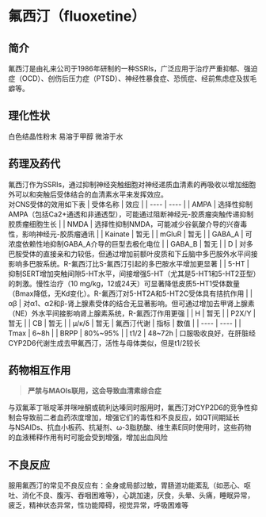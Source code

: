 # 氟西汀（fluoxetine）
## 简介
氟西汀是由礼来公司于1986年研制的一种SSRIs，广泛应用于治疗严重抑郁、强迫症（OCD）、创伤后压力症（PTSD）、神经性暴食症、恐慌症、经前焦虑症及拔毛癖等。
## 理化性状
白色结晶性粉末 易溶于甲醇 微溶于水
## 药理及药代
氟西汀作为SSRIs，通过抑制神经突触细胞对神经递质血清素的再吸收以增加细胞外可以和突触后受体结合的血清素水平来发挥效应。  
对CNS受体的效用如下表
|  受体名称   | 效应  |
|  ----  | ----  |
| AMPA  | 选择性抑制AMPA（包括Ca2+通透和非通透型），可能通过阻断神经元-胶质瘤突触传递抑制胶质瘤细胞生长 |
| NMDA  | 选择性抑制NMDA，可能减少谷氨酸介导的兴奋毒性，影响神经元-胶质瘤通讯 |
| Kainate  | 暂无 |
| mGluR  | 暂无 |
| GABA_A  | 可浓度依赖性地抑制GABA_A介导的巨型去极化电位 |
| GABA_B  | 暂无 |
| D  | 对多巴胺受体的直接亲和力较低，但通过增加前额叶皮质和下丘脑中多巴胺外水平间接影响多巴胺系统。R-氟西汀比S-氟西汀引起的多巴胺水平增加更显著 |
| 5-HT  | 抑制SERT增加突触间隙5-HT水平，间接增强5-HT（尤其是5-HT1和5-HT2亚型）的刺激。慢性治疗（10 mg/kg，12或24天）可显著降低皮质5-HT1受体数量（Bmax降低，无Kd变化）。R-氟西汀对5-HT2A和5-HT2C受体具有拮抗作用 |
| αβ  | 对α1、α2和β-肾上腺素受体的结合无显著影响。但可通过增加去甲肾上腺素（NE）外水平间接影响肾上腺素系统，R-氟西汀作用更强 |
| H  | 暂无 |
| P2X/Y  | 暂无 |
| CB  | 暂无 |
| μ/κ/δ | 暂无 |
氟西汀代谢
|  指标   | 数值  |
|  ----  | ----  |
| Tmax  | 6~8h |
| BRPP | 80%~95% |
| t1/2  | 48~72h |
口服吸收良好，在肝脏经CYP2D6代谢生成去甲氟西汀，活性与母体类似，但是t1/2较长
## 药物相互作用
> **严禁与MAOIs联用，这会导致血清素综合症**
 
与双氟苯丁哌啶苯并咪唑酮或硫利达嗪同时服用时，氟西汀对CYP2D6的竞争性抑制会导致前二者血药浓度增加，增强它们的毒性和不良反应，如QT间期延长   
与NSAIDs、抗血小板药、抗凝剂、ω-3脂肪酸、维生素E同时使用时，这些药物的血液稀释作用有时可能会受到增强，增加出血风险     
## 不良反应
 服用氟西汀的常见不良反应有：全身或局部过敏，胃肠道功能紊乱（如恶心、呕吐、消化不良、腹泻、吞咽困难等），心跳加速，厌食，头晕、头痛，睡眠异常，疲乏，精神状态异常，性功能障碍，视觉异常，呼吸困难等

